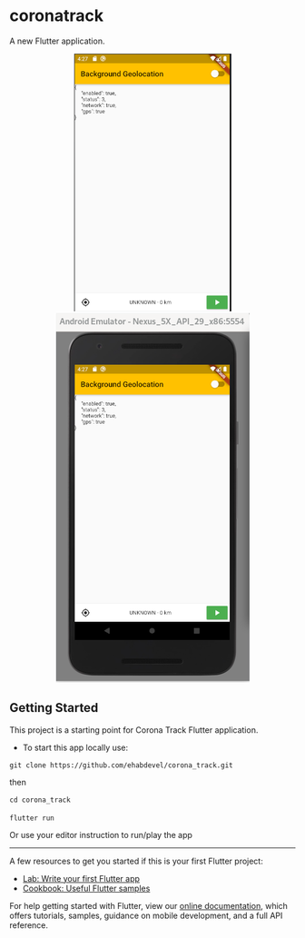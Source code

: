 # coronatrack

A new Flutter application.

<p align="center">
  <img src="https://github.com/ehabdevel/corona_track/blob/master/screenshot1.png" />
  <img src="https://github.com/ehabdevel/corona_track/blob/master/screenshot2.png" />
</p>

## Getting Started

This project is a starting point for Corona Track Flutter application.

* To start this app locally use:

```
git clone https://github.com/ehabdevel/corona_track.git
```
then

```
cd corona_track

flutter run
```

Or use your editor instruction to run/play the app

---


A few resources to get you started if this is your first Flutter project:

- [Lab: Write your first Flutter app](https://flutter.dev/docs/get-started/codelab)
- [Cookbook: Useful Flutter samples](https://flutter.dev/docs/cookbook)

For help getting started with Flutter, view our
[online documentation](https://flutter.dev/docs), which offers tutorials,
samples, guidance on mobile development, and a full API reference.
